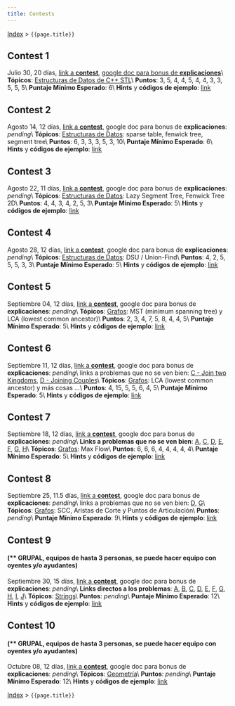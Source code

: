```yaml
---
title: Contests
---
```


[Index](index) > ```{{page.title}}```

## Contest 1
Julio 30, 20 días, [link a **contest**](https://vjudge.net/contest/315726), [google doc para bonus de **explicaciones**](https://docs.google.com/document/d/1sXtMsipJnSjBsvmrPrH4DSrVENmn4TAsgdKcJlVp6U8)\\
**Tópicos**: [Estructuras de Datos de C++ STL](resources/data_structures)\\
**Puntos**: 3, 5, 4, 4, 5, 4, 4, 3, 3, 5, 5, 5\\
**Puntaje Mínimo Esperado**: 6\\
**Hints** y **códigos de ejemplo**: [link](hints/contest1)

## Contest 2
Agosto 14, 12 días, [link a **contest**](https://vjudge.net/contest/319831), google doc para bonus de **explicaciones**: _pending_\\
**Tópicos**: [Estructuras de Datos](resources/data_structures): sparse table, fenwick tree, segment tree\\
**Puntos**: 6, 3, 3, 3, 5, 3, 10\\
**Puntaje Mínimo Esperado**: 6\\
**Hints** y **códigos de ejemplo**: [link](hints/contest2)

## Contest 3
Agosto 22, 11 días, [link a **contest**](https://vjudge.net/contest/321522), google doc para bonus de **explicaciones**: _pending_\\
**Tópicos**: [Estructuras de Datos](resources/data_structures): Lazy Segment Tree, Fenwick Tree 2D\\
**Puntos**: 4, 4, 3, 4, 2, 5, 3\\
**Puntaje Mínimo Esperado**: 5\\
**Hints** y **códigos de ejemplo**: [link](hints/contest3)

## Contest 4
Agosto 28, 12 días, [link a **contest**](https://vjudge.net/contest/322871), google doc para bonus de **explicaciones**: _pending_\\
**Tópicos**: [Estructuras de Datos](resources/data_structures): DSU / Union-Find\\
**Puntos**: 4, 2, 5, 5, 5, 3, 3\\
**Puntaje Mínimo Esperado**: 5\\
**Hints** y **códigos de ejemplo**: [link](hints/contest4)

## Contest 5
Septiembre 04, 12 días, [link a **contest**](https://vjudge.net/contest/324233), google doc para bonus de **explicaciones**: _pending_\\
**Tópicos**: [Grafos](resources/graphs): MST (minimum spanning tree) y LCA (lowest common ancestor)\\
**Puntos**: 2, 3, 4, 7, 5, 8, 4, 4, 5\\
**Puntaje Mínimo Esperado**: 5\\
**Hints** y **códigos de ejemplo**: [link](hints/contest5)

## Contest 6
Septiembre 11, 12 días, [link a **contest**](https://vjudge.net/contest/325517), google doc para bonus de **explicaciones**: _pending_\\
links a problemas que no se ven bien: [C - Join two Kingdoms](https://icpcarchive.ecs.baylor.edu/index.php?option=com_onlinejudge&Itemid=8&page=show_problem&problem=4545), [D - Joining Couples](https://icpcarchive.ecs.baylor.edu/index.php?option=com_onlinejudge&Itemid=8&page=show_problem&problem=4151)\\
**Tópicos**: [Grafos](resources/graphs): LCA (lowest common ancestor) y más cosas ...\\
**Puntos**: 4, 15, 5, 5, 6, 4, 5\\
**Puntaje Mínimo Esperado**: 5\\
**Hints** y **códigos de ejemplo**: [link](hints/contest6)

## Contest 7
Septiembre 18, 12 días, [link a **contest**](https://vjudge.net/contest/326948), google doc para bonus de **explicaciones**: _pending_\\
**Links a problemas que no se ven bien**: [A](https://open.kattis.com/problems/congest), [C](https://open.kattis.com/problems/incaseofinvasion), [D](https://icpcarchive.ecs.baylor.edu/index.php?option=com_onlinejudge&Itemid=8&category=788&page=show_problem&problem=6220), [E](https://icpcarchive.ecs.baylor.edu/index.php?option=com_onlinejudge&Itemid=8&page=show_problem&problem=2012), [F](https://icpcarchive.ecs.baylor.edu/index.php?option=com_onlinejudge&Itemid=8&page=show_problem&problem=5918), [G](https://icpcarchive.ecs.baylor.edu/index.php?option=com_onlinejudge&Itemid=8&page=show_problem&problem=2480), [H](https://icpcarchive.ecs.baylor.edu/index.php?option=com_onlinejudge&Itemid=8&page=show_problem&problem=4536)\\
**Tópicos**: [Grafos](resources/graphs): Max Flow\\
**Puntos**: 6, 6, 6, 4, 4, 4, 4, 4\\
**Puntaje Mínimo Esperado**: 5\\
**Hints** y **códigos de ejemplo**: [link](hints/contest7)

## Contest 8
Septiembre 25, 11.5 días, [link a **contest**](https://vjudge.net/contest/329285), google doc para bonus de **explicaciones**: _pending_\\
links a problemas que no se ven bien: [D](https://icpcarchive.ecs.baylor.edu/index.php?option=onlinejudge&page=show_problem&problem=3807), [G](https://icpcarchive.ecs.baylor.edu/index.php?option=onlinejudge&page=show_problem&problem=2272)\\
**Tópicos**: [Grafos](resources/graphs): SCC, Aristas de Corte y Puntos de Articulación\\
**Puntos**: _pending_\\
**Puntaje Mínimo Esperado**: 9\\
**Hints** y **códigos de ejemplo**: [link](hints/contest8)

## Contest 9
#### (\*\* GRUPAL, equipos de hasta 3 personas, se puede hacer equipo con oyentes y/o ayudantes)
Septiembre 30, 15 días, [link a **contest**](https://vjudge.net/contest/330757), google doc para bonus de **explicaciones**: _pending_\\
**Links directos a los problemas**: [A](https://open.kattis.com/problems/isomorphicinversion), [B](https://codeforces.com/problemset/problem/958/A2), [C](https://www.hackerrank.com/challenges/string-similarity/problem), [D](https://icpcarchive.ecs.baylor.edu/index.php?option=com_onlinejudge&Itemid=8&page=show_problem&problem=5914), [E](https://codeforces.com/problemset/problem/346/B), [F](https://icpcarchive.ecs.baylor.edu/index.php?option=com_onlinejudge&Itemid=8&category=531&page=show_problem&problem=3803), [G](https://icpcarchive.ecs.baylor.edu/index.php?option=com_onlinejudge&Itemid=8&page=show_problem&problem=4144), [H](https://icpcarchive.ecs.baylor.edu/index.php?option=com_onlinejudge&Itemid=8&page=show_problem&problem=6222), [I](https://icpcarchive.ecs.baylor.edu/index.php?option=onlinejudge&page=show_problem&problem=756), [J](https://icpcarchive.ecs.baylor.edu/index.php?option=com_onlinejudge&Itemid=8&category=365&page=show_problem&problem=2478)\\
**Tópicos**: [Strings](resources/strings)\\
**Puntos**: _pending_\\
**Puntaje Mínimo Esperado**: 12\\
**Hints** y **códigos de ejemplo**: [link](hints/contest9)


## Contest 10
#### (\*\* GRUPAL, equipos de hasta 3 personas, se puede hacer equipo con oyentes y/o ayudantes)
Octubre 08, 12 días, [link a **contest**](https://vjudge.net/contest/333057), google doc para bonus de **explicaciones**: _pending_\\
**Tópicos**: [Geometría](resources/geometry)\\
**Puntos**: _pending_\\
**Puntaje Mínimo Esperado**: 12\\
**Hints** y **códigos de ejemplo**: [link](hints/contest10)

[Index](index) > ```{{page.title}}```
